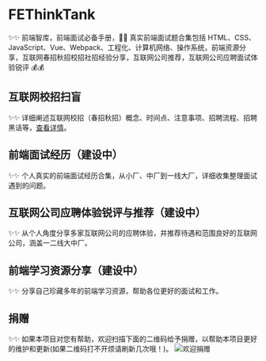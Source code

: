 # FEThinkTank

✨✨ 前端智库，前端面试必备手册，👋👋 真实前端面试题合集包括 HTML、CSS、JavaScript、Vue、Webpack、工程化、计算机网络、操作系统，前端资源分享，互联网春招秋招校招社招经验分享，互联网公司推荐，互联网公司应聘面试体验锐评 💰💰

## 互联网校招扫盲

✨✨ 详细阐述互联网校招（春招秋招）概念、时间点、注意事项、招聘流程、招聘黑话等，[查看详情](./basic/index.md)。

## 前端面试经历（建设中）

✨✨ 个人真实的前端面试经历合集，从小厂、中厂到一线大厂，详细收集整理面试遇到的问题。

## 互联网公司应聘体验锐评与推荐（建设中）

✨✨ 从个人角度分享多家互联网公司的应聘体验，并推荐待遇和范围良好的互联网公司，涵盖一二线大中厂。

## 前端学习资源分享（建设中）

✨✨ 分享自己珍藏多年的前端学习资源，帮助各位更好的面试和工作。

## 捐赠

✨✨ 如果本项目对您有帮助，欢迎扫描下面的二维码给予捐赠，以帮助本项目更好的维护和更新(如果二维码打不开烦请刷新几次哦！)。
![欢迎捐赠](https://kityminder-img.gz.bcebos.com/491d65c67f6f394fbf6fe6ac4e19b452ba104f97)
